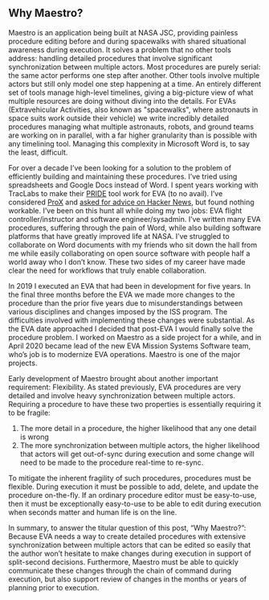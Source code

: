 ## Why Maestro?

Maestro is an application being built at NASA JSC, providing painless procedure editing before and during spacewalks with shared situational awareness during execution. It solves a problem that no other tools address: handling detailed procedures that involve significant synchronization between multiple actors. Most procedures are purely serial: the same actor performs one step after another. Other tools involve multiple actors but still only model one step happening at a time. An entirely different set of tools manage high-level timelines, giving a big-picture view of what multiple resources are doing without diving into the details. For EVAs (Extravehicular Activities, also known as "spacewalks", where astronauts in space suits work outside their vehicle) we write incredibly detailed procedures managing what multiple astronauts, robots, and ground teams are working on in parallel, with a far higher granularity than is possible with any timelining tool. Managing this complexity in Microsoft Word is, to say the least, difficult.

For over a decade I’ve been looking for a solution to the problem of efficiently building and maintaining these procedures. I’ve tried using spreadsheets and Google Docs instead of Word. I spent years working with TracLabs to make their [PRIDE](https://traclabs.com/projects/pride/) tool work for EVA (to no avail). I’ve considered [ProX](https://spinoff.nasa.gov/page/fix-it-like-an-astronaut-with-augme) and [asked for advice on Hacker News](https://news.ycombinator.com/item?id=5585535), but found nothing workable. I’ve been on this hunt all while doing my two jobs: EVA flight controller/instructor and software engineer/sysadmin. I’ve written many EVA procedures, suffering through the pain of Word, while also building software platforms that have greatly improved life at NASA. I’ve struggled to collaborate on Word documents with my friends who sit down the hall from me while easily collaborating on open source software with people half a world away who I don’t know. These two sides of my career have made clear the need for workflows that truly enable collaboration.

In 2019 I executed an EVA that had been in development for five years. In the final three months before the EVA we made more changes to the procedure than the prior five years due to misunderstandings between various disciplines and changes imposed by the ISS program. The difficulties involved with implementing these changes were substantial. As the EVA date approached I decided that post-EVA I would finally solve the procedure problem. I worked on Maestro as a side project for a while, and in April 2020 became lead of the new EVA Mission Systems Software team, who’s job is to modernize EVA operations. Maestro is one of the major projects.

Early development of Maestro brought about another important requirement: Flexibility. As stated previously, EVA procedures are very detailed and involve heavy synchronization between multiple actors. Requiring a procedure to have these two properties is essentially requiring it to be fragile:

1. The more detail in a procedure, the higher likelihood that any one detail is wrong
2. The more synchronization between multiple actors, the higher likelihood that actors will get out-of-sync during execution and some change will need to be made to the procedure real-time to re-sync.

To mitigate the inherent fragility of such procedures, procedures must be flexible. During execution it must be possible to add, delete, and update the procedure on-the-fly. If an ordinary procedure editor must be easy-to-use, then it must be exceptionally easy-to-use to be able to edit during execution when seconds matter and human life is on the line.

In summary, to answer the titular question of this post, “Why Maestro?”: Because EVA needs a way to create detailed procedures with extensive synchronization between multiple actors that can be edited so easily that the author won’t hesitate to make changes during execution in support of split-second decisions. Furthermore, Maestro must be able to quickly communicate these changes through the chain of command during execution, but also support review of changes in the months or years of planning prior to execution.
